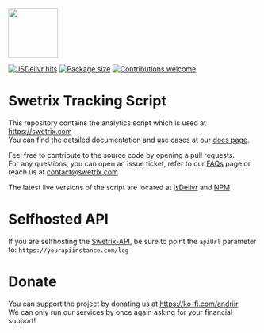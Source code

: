 <img src="https://swetrix.com/assets/logo_blue.svg" alt="" height="100" />

[![JSDelivr hits](https://data.jsdelivr.com/v1/package/gh/Swetrix/swetrix-js/badge?style=rounded)](https://data.jsdelivr.com/v1/package/gh/Swetrix/swetrix-js/stats)
[![Package size](https://img.shields.io/bundlephobia/minzip/swetrix)](https://bundlephobia.com/api/size?package=swetrix)
[![Contributions welcome](https://img.shields.io/badge/contributions-welcome-brightgreen.svg?style=flat)](https://github.com/swetrix/swetrix-js/issues)

# Swetrix Tracking Script

This repository contains the analytics script which is used at https://swetrix.com \
You can find the detailed documentation and use cases at our [docs page](https://swetrix.com/docs).

Feel free to contribute to the source code by opening a pull requests. \
For any questions, you can open an issue ticket, refer to our [FAQs](https://swetrix.com/#faq) page or reach us at contact@swetrix.com

The latest live versions of the script are located at [jsDelivr](https://swetrix.org/swetrix.js) and [NPM](https://www.npmjs.com/package/swetrix).

# Selfhosted API
If you are selfhosting the [Swetrix-API](https://github.com/Swetrix/swetrix-api), be sure to point the `apiUrl` parameter to: `https://yourapiinstance.com/log`

# Donate
You can support the project by donating us at https://ko-fi.com/andriir \
We can only run our services by once again asking for your financial support!
